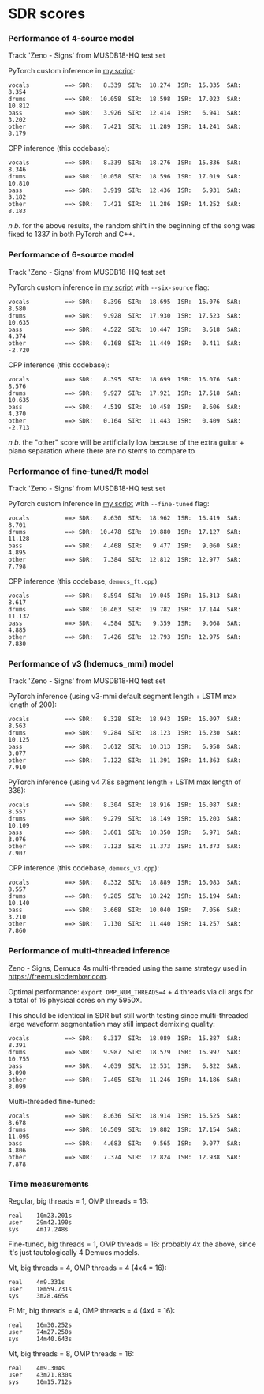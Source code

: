 # SDR scores

### Performance of 4-source model

Track 'Zeno - Signs' from MUSDB18-HQ test set

PyTorch custom inference in [my script](./scripts/demucs_pytorch_inference.py):
```
vocals          ==> SDR:   8.339  SIR:  18.274  ISR:  15.835  SAR:   8.354
drums           ==> SDR:  10.058  SIR:  18.598  ISR:  17.023  SAR:  10.812
bass            ==> SDR:   3.926  SIR:  12.414  ISR:   6.941  SAR:   3.202
other           ==> SDR:   7.421  SIR:  11.289  ISR:  14.241  SAR:   8.179
```
CPP inference (this codebase):
```
vocals          ==> SDR:   8.339  SIR:  18.276  ISR:  15.836  SAR:   8.346
drums           ==> SDR:  10.058  SIR:  18.596  ISR:  17.019  SAR:  10.810
bass            ==> SDR:   3.919  SIR:  12.436  ISR:   6.931  SAR:   3.182
other           ==> SDR:   7.421  SIR:  11.286  ISR:  14.252  SAR:   8.183
```
*n.b.* for the above results, the random shift in the beginning of the song was fixed to 1337 in both PyTorch and C++.

### Performance of 6-source model

Track 'Zeno - Signs' from MUSDB18-HQ test set

PyTorch custom inference in [my script](./scripts/demucs_pytorch_inference.py) with `--six-source` flag:
```
vocals          ==> SDR:   8.396  SIR:  18.695  ISR:  16.076  SAR:   8.580
drums           ==> SDR:   9.928  SIR:  17.930  ISR:  17.523  SAR:  10.635
bass            ==> SDR:   4.522  SIR:  10.447  ISR:   8.618  SAR:   4.374
other           ==> SDR:   0.168  SIR:  11.449  ISR:   0.411  SAR:  -2.720
```
CPP inference (this codebase):
```
vocals          ==> SDR:   8.395  SIR:  18.699  ISR:  16.076  SAR:   8.576
drums           ==> SDR:   9.927  SIR:  17.921  ISR:  17.518  SAR:  10.635
bass            ==> SDR:   4.519  SIR:  10.458  ISR:   8.606  SAR:   4.370
other           ==> SDR:   0.164  SIR:  11.443  ISR:   0.409  SAR:  -2.713
```

*n.b.* the "other" score will be artificially low because of the extra guitar + piano separation where there are no stems to compare to

### Performance of fine-tuned/ft model

Track 'Zeno - Signs' from MUSDB18-HQ test set

PyTorch custom inference in [my script](./scripts/demucs_pytorch_inference.py) with `--fine-tuned` flag:
```
vocals          ==> SDR:   8.630  SIR:  18.962  ISR:  16.419  SAR:   8.701
drums           ==> SDR:  10.478  SIR:  19.880  ISR:  17.127  SAR:  11.128
bass            ==> SDR:   4.468  SIR:   9.477  ISR:   9.060  SAR:   4.895
other           ==> SDR:   7.384  SIR:  12.812  ISR:  12.977  SAR:   7.798
```
CPP inference (this codebase, `demucs_ft.cpp`)
```
vocals          ==> SDR:   8.594  SIR:  19.045  ISR:  16.313  SAR:   8.617
drums           ==> SDR:  10.463  SIR:  19.782  ISR:  17.144  SAR:  11.132
bass            ==> SDR:   4.584  SIR:   9.359  ISR:   9.068  SAR:   4.885
other           ==> SDR:   7.426  SIR:  12.793  ISR:  12.975  SAR:   7.830
```

### Performance of v3 (hdemucs_mmi) model

Track 'Zeno - Signs' from MUSDB18-HQ test set

PyTorch inference (using v3-mmi default segment length + LSTM max length of 200):
```
vocals          ==> SDR:   8.328  SIR:  18.943  ISR:  16.097  SAR:   8.563
drums           ==> SDR:   9.284  SIR:  18.123  ISR:  16.230  SAR:  10.125
bass            ==> SDR:   3.612  SIR:  10.313  ISR:   6.958  SAR:   3.077
other           ==> SDR:   7.122  SIR:  11.391  ISR:  14.363  SAR:   7.910
```
PyTorch inference (using v4 7.8s segment length + LSTM max length of 336):
```
vocals          ==> SDR:   8.304  SIR:  18.916  ISR:  16.087  SAR:   8.557
drums           ==> SDR:   9.279  SIR:  18.149  ISR:  16.203  SAR:  10.109
bass            ==> SDR:   3.601  SIR:  10.350  ISR:   6.971  SAR:   3.076
other           ==> SDR:   7.123  SIR:  11.373  ISR:  14.373  SAR:   7.907
```
CPP inference (this codebase, `demucs_v3.cpp`):
```
vocals          ==> SDR:   8.332  SIR:  18.889  ISR:  16.083  SAR:   8.557
drums           ==> SDR:   9.285  SIR:  18.242  ISR:  16.194  SAR:  10.140
bass            ==> SDR:   3.668  SIR:  10.040  ISR:   7.056  SAR:   3.210
other           ==> SDR:   7.130  SIR:  11.440  ISR:  14.257  SAR:   7.860
```

### Performance of multi-threaded inference

Zeno - Signs, Demucs 4s multi-threaded using the same strategy used in <https://freemusicdemixer.com>.

Optimal performance: `export OMP_NUM_THREADS=4` + 4 threads via cli args for a total of 16 physical cores on my 5950X.

This should be identical in SDR but still worth testing since multi-threaded large waveform segmentation may still impact demixing quality:
```
vocals          ==> SDR:   8.317  SIR:  18.089  ISR:  15.887  SAR:   8.391
drums           ==> SDR:   9.987  SIR:  18.579  ISR:  16.997  SAR:  10.755
bass            ==> SDR:   4.039  SIR:  12.531  ISR:   6.822  SAR:   3.090
other           ==> SDR:   7.405  SIR:  11.246  ISR:  14.186  SAR:   8.099
```

Multi-threaded fine-tuned:
```
vocals          ==> SDR:   8.636  SIR:  18.914  ISR:  16.525  SAR:   8.678
drums           ==> SDR:  10.509  SIR:  19.882  ISR:  17.154  SAR:  11.095
bass            ==> SDR:   4.683  SIR:   9.565  ISR:   9.077  SAR:   4.806
other           ==> SDR:   7.374  SIR:  12.824  ISR:  12.938  SAR:   7.878
```

### Time measurements

Regular, big threads = 1, OMP threads = 16:
```
real    10m23.201s
user    29m42.190s
sys     4m17.248s
```

Fine-tuned, big threads = 1, OMP threads = 16: probably 4x the above, since it's just tautologically 4 Demucs models.

Mt, big threads = 4, OMP threads = 4 (4x4 = 16):
```
real    4m9.331s
user    18m59.731s
sys     3m28.465s
```

Ft Mt, big threads = 4, OMP threads = 4 (4x4 = 16):
```
real    16m30.252s
user    74m27.250s
sys     14m40.643s
```

Mt, big threads = 8, OMP threads = 16:
```
real    4m9.304s
user    43m21.830s
sys     10m15.712s
```

